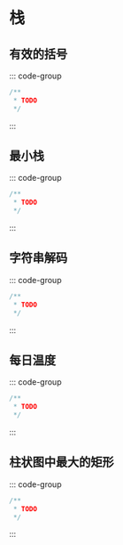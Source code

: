 # 栈

## 有效的括号

::: code-group

```java []
/**
 * TODO
 */
```

:::

## 最小栈

::: code-group

```java []
/**
 * TODO
 */
```

:::

## 字符串解码

::: code-group

```java []
/**
 * TODO
 */
```

:::

## 每日温度

::: code-group

```java []
/**
 * TODO
 */
```

:::

## 柱状图中最大的矩形

::: code-group

```java []
/**
 * TODO
 */
```

:::
